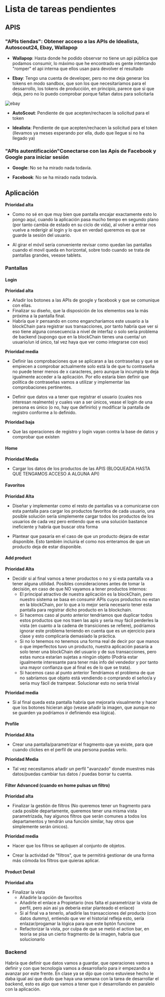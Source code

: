 # Lista de tareas pendientes
## APIS

### "APIs tiendas": Obtener acceso a las APIs de Idealista, Autoscout24, Ebay, Wallapop
* **Wallapop**: Hasta donde he podido observar no tiene un api pública que podamos consumir, lo máximo que he encontrado es gente intentando "romper" el api interna que ellos usan para devolver el resultado

* **Ebay**: Tengo una cuenta de developer, pero no me deja generar los tokens en modo sandbox, que son los que necesitaríamos para el dessarrollo, los tokens de producción, en principio, parece que si que deja, pero no lo puedo comprobar porque faltan datos para solicitarla

![ebay](https://user-images.githubusercontent.com/43583094/232519724-9c6a4e2b-047a-499b-9a08-01876c33d38b.jpg)

* **AutoScout**: Pendiente de que acepten/rechacen la solicitud para el token

* **Idealista**: Pendiente de que acepten/rechacen la solicitud para el token (llevamos ya meses esperando por ella, dudo que llegue si no ha llegado ya)

### "APIs autentificación"Conectarse con las Apis de Facebook y Google para iniciar sesión

* **Google**: No se ha mirado nada todavía.

* **Facebook**: No se ha mirado nada todavía.

## Aplicación
**Prioridad alta**
* Como no sé en que muy bien que pantalla encajar exactamente esto lo pongo aquí, cuando la aplicación pasa mucho tiempo en segundo plano (por tanto cambia de estado en su ciclo de vida), al volver a entrar nos vuelve a rederigir al login y lo que en verdad queremos es que se guarde la sesión del usuario.

* Al girar el móvil sería conveniente revisar como quedan las pantallas cuando el movil queda en horizontal, sobre todo cuando se trata de pantallas grandes, veease tablets.

### Pantallas

#### Login

**Prioridad alta**
* Añadir los botones a las APIs de google y facebook y que se comunique con ellas.
* Finalizar su diseño, que la disposición de los elementos sea la más próxima a la pantalla final.
* Habría que ir pensando en como engancharíamos este usuario a la blockChain para registrar sus transacciones, por tanto habría que ver si eso tiene alguna consecuencia a nivel de interfaz o solo sería problema de backend (supongo que en la blockChain tienes una cuenta/ un usuario/un id único, tal vez haya que ver como integrarse con eso)

**Prioridad media**
* Definir las comprobaciones que se aplicaran a las contraseñas y que se empiecen a comprobar actualmente solo está la de que tu contraseña no puede tener menos de x caracteres, pero aunque la incumpla te deja igualmente acceder a la aplicación. Por ello estaría bien definir que política de contraseñas vamos a utilizar y implementar las comprobaciones pertinentes.

* Definir que datos va a tener que registrar el usuario (cuales nos interesan realmente) y cuales van a ser únicos, vease el login de una persona es único (o no, hay que definirlo) y modificar la pantalla de registro conforme a lo definido.

**Prioridad baja**
* Que las operaciones de registro y login vayan contra la base de datos y comprobar que existen

#### Home
**Prioridad Media**
* Cargar los datos de los productos de las APIS (BLOQUEADA HASTA QUE TENGAMOS ACCESO A ALGUNA API)
#### Favoritos

**Prioridad Alta**
* Diseñar y implementar como el resto de pantallas va a comunicarse con esta pantalla para cargar los productos favoritos de cada usuario, una posible solución sería simplemente cargar todos los productos de los usuarios de cada vez pero entiendo que es una solución bastance ineficiente y habría que buscar otra forma

* Plantear que pasaría en el caso de que un producto dejara de estar disponible. Esto también incluiría el como nos enteramos de que un producto deja de estar disponible.

#### Add product

**Prioridad Alta**
* Decidir si al final vamos a tener productos o no y si esta pantalla va a tener alguna utilidad. Posibles consideraciones antes de tomar la decisión, en caso de que NO vayamos a tener productos internos:
    - El principal atractivo de nuestra aplicación es la blockChain, pero nuestro sistema se basa en consumir APIs cuyos productos no estan en la blockChain, por lo que a lo mejor sería necesario tener esta pantalla para registrar dicho producto en la blockchain.
    - Si hacemos caso al punto anterior tendríamos que duplicar todos estos productos que nos traen las apis y sería muy fácil perderles la vista (en cuanto a la cadena de transiciones se refiere), podríamos ignorar este problema teniendo en cuenta que es un ejercicio para clase y esto complicaría demasiado la práctica.
    - Si no lo tenemos no tenemos una forma real de decir por que manos o que imperfectos tuvo un producto, nuestra aplicación pasaría a solo tener una blockChain del usuario y de sus transacciones, pero estas nunca estarían sujetas a ningún objeto (Podría estar igualmente interesante para tener más info del vendedor y por tanto una mayor confianza que al final es de lo que se trata).
    - Si hacemos caso al punto anterior Tendríamos el problema de que no sabríamos que objeto está vendiendo o comprando el señor/a y sería muy fácil de trampear. Solucionar esto no sería trivial

**Prioridad media**
* Si al final queda esta pantalla habría que mejorarla visualmente y hacer que los botones hicieran algo (vease añadir la imagen, que aunque no se guarden ya podríamos ir definiendo esa lógica).
#### Profile

**Prioridad Alta**
* Crear una pantalla/parametrizar el fragmento que ya existe, para que cuando clickes en el perfil de una persona puedas verlo.

**Prioridad Media**
* Tal vez necesitamos añadir un perfil "avanzado" donde muestres más datos/puedas cambiar tus datos / puedas borrar tu cuenta.

#### Filter Advanced (cuando en home pulsas un filtro)

**Prioridad alta**
* Finalizar la gestión de filtros (No queremos tener un fragmento para cada posible departamente, queremos tener una misma vista parametrizada, hay algunos filtros que serán comunes a todos los departamentos y tendrán una función similar, hay otros que simplemente serán únicos).

**Prioridad media**

* Hacer que los filtros se apliquen al conjunto de objetos.

* Crear la actividad de "filtros", que te permitirá gestionar de una forma más cómoda los filtros que quieras aplicar.

#### Product Detail

**Prioridad alta**

* Finalizar la vista
    * Añadirle la opción de favoritos 
    * Añadirle el enlace a Propietario (nos falta el parametrizar la vista de perfil, pero aún así ya debería estar planteado el enlace)
    * Si al final va a tenerlo, añadirle las transacciones del producto (con datos dummy), entiendo que ver el historial refleja esto, sería enlazar/progamar la lógica para que este bptón funcione
    * Refactorizar la vista, por culpa de que se metió el action bar, en teoría se pisa un cierto fragmento de la imagen, habría que solucionarlo

### Backend

Habría que definir que datos vamos a guardar, que operaciones vamos a definir y con que tecnología vamos a desarrollarlo para ir empezando a avanzar por este frente. En clase ya se dijo que como estuviese hecho le daba igual así que dudo que haya una semana con la tarea de desarrollar el backend, esto es algo que vamos a tener que ir desarrollando en paralelo con la aplicación.
